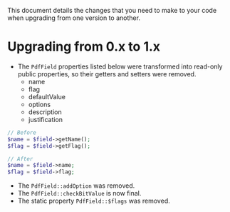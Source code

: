 This document details the changes that you need to make to your code when upgrading from one version to another.

Upgrading from 0.x to 1.x
=========================

- The `PdfField` properties listed below were transformed into read-only public properties, so their getters and setters
  were removed.
    - name
    - flag
    - defaultValue
    - options
    - description
    - justification

```php
// Before
$name = $field->getName();
$flag = $field->getFlag();

// After
$name = $field->name;
$flag = $field->flag;
```

- The `PdfField::addOption` was removed.
- The `PdfField::checkBitValue` is now final.
- The static property `PdfField::$flags` was removed.
